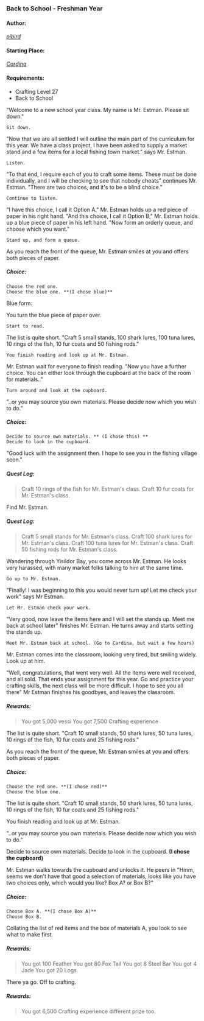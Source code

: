 ### Back to School - Freshman Year
#### Author:
_[pibird](http://movoda.net/man/pibird)_

#### Starting Place:
_[Cardina](http://movoda.net/man/Cardina)_

#### Requirements:
* Crafting Level 27
* Back to School

"Welcome to a new school year class. My name is Mr. Estman. Please sit down." 

    Sit down.

"Now that we are all settled I will outline the main part of the curriculum for this year. We have a class project, I have been asked to supply a market stand and a few items for a local fishing town market." says Mr. Estman.

    Listen.

"To that end, I require each of you to craft some items. These must be done individually, and I will be checking to see that nobody cheats" continues Mr. Estman. "There are two choices, and it's to be a blind choice."

    Continue to listen.

"I have this choice, I call it Option A." Mr. Estman holds up a red piece of paper in his right hand. "And this choice, I call it Option B," Mr. Estman holds up a blue piece of paper in his left hand. "Now form an orderly queue, and choose which you want."

    Stand up, and form a queue.

As you reach the front of the queue, Mr. Estman smiles at you and offers both pieces of paper.

##### Choice:
    Choose the red one.
    Choose the blue one. **(I chose blue)**

Blue form:

You turn the blue piece of paper over.

    Start to read.

The list is quite short. "Craft 5 small stands, 100 shark lures, 100 tuna lures, 10 rings of the fish, 10 fur coats and 50 fishing rods."

    You finish reading and look up at Mr. Estman.

Mr. Estman wait for everyone to finish reading. "Now you have a further choice. You can either look through the cupboard at the back of the room for materials.."

    Turn around and look at the cupboard.

"..or you may source you own materials. Please decide now which you wish to do."

##### Choice:
    Decide to source own materials. ** (I chose this) **
    Decide to look in the cupboard.

"Good luck with the assignment then. I hope to see you in the fishing village soon."

##### Quest Log:
> Craft 10 rings of the fish for Mr. Estman's class.
> Craft 10 fur coats for Mr. Estman's class.


Find Mr. Estman.

##### Quest Log:
> Craft 5 small stands for Mr. Estman's class.
> Craft 100 shark lures for Mr. Estman's class.
> Craft 100 tuna lures for Mr. Estman's class.
> Craft 50 fishing rods for Mr. Estman's class.

Wandering through Yisildor Bay, you come across Mr. Estman. He looks very harassed, with many market folks talking to him at the same time. 

    Go up to Mr. Estman.

"Finally! I was beginning to this you would never turn up! Let me check your work" says Mr Estman.

    Let Mr. Estman check your work.

"Very good, now leave the items here and I will set the stands up. Meet me back at school later" finishes Mr. Estman. He turns away and starts setting the stands up.

    Meet Mr. Estman back at school. (Go to Cardina, but wait a few hours)

Mr. Estman comes into the classroom, looking very tired, but smiling widely. Look up at him.

"Well, congratulations, that went very well. All the items were well received, and all sold. That ends your assignment for this year. Go and practice your crafting skills, the next class will be more difficult. I hope to see you all there" Mr Estman finishes his goodbyes, and leaves the classroom.

##### Rewards:
> You got 5,000 vessi
> You got 7,500 Crafting experience

The list is quite short. "Craft 10 small stands, 50 shark lures, 50 tuna lures, 10 rings of the fish, 10 fur coats and 25 fishing rods."

As you reach the front of the queue, Mr. Estman smiles at you and offers both pieces of paper.

##### Choice:
    Choose the red one. **(I chose red)**
    Choose the blue one.

The list is quite short. "Craft 10 small stands, 50 shark lures, 50 tuna lures, 10 rings of the fish, 10 fur coats and 25 fishing rods."

You finish reading and look up at Mr. Estman.

"..or you may source you own materials. Please decide now which you wish to do."

Decide to source own materials.
Decide to look in the cupboard. **(I chose the cupboard)**

Mr. Estman walks towards the cupboard and unlocks it. He peers in "Hmm, seems we don't have that good a selection of materials, looks like you have two choices only, which would you like? Box A? or Box B?"

##### Choice:
    Choose Box A. **(I chose Box A)**
    Choose Box B.

Collating the list of red items and the box of materials A, you look to see what to make first.

##### Rewards:
> You got 100 Feather
> You got 80 Fox Tail
> You got 8 Steel Bar
> You got 4 Jade
> You got 20 Logs

There ya go. Off to crafting.

##### Rewards:
> You got 6,500 Crafting experience different prize too.